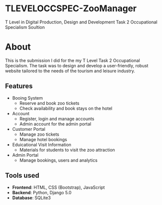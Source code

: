 # TLEVELOCCSPEC-ZooManager
T Level in Digital Production, Design and Development Task 2 Occupational Specialism Soultion

# About
This is the submission I did for the my T Level Task 2 Occupational Specialism. The task was to design and develop a user-friendly, robust website tailored to the needs of the tourism and leisure industry. 

## Features
- Booing System
  - Reserve and book zoo tickets
  - Check availability and book stays on the hotel
- Account
  - Register, login and manage accounts
  - Admin account for the admin portal
- Customer Portal
  - Manage zoo tickets
  - Manage hotel bookings
- Eduicational Visit Information
  - Materials for students to visit the zoo attraction
- Admin Portal
  - Manage bookings, users and analytics

## Tools used
- **Frontend**: HTML, CSS (Bootstrap), JavaScript
- **Backend**: Python, Django 5.0    
- **Database**: SQLite3
